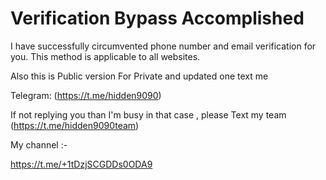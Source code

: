 # Verification Bypass Accomplished  
I have successfully circumvented phone number and email verification for you. This method is applicable to all websites. 
 
Also this is Public version For Private and updated one text me    
    
Telegram: (https://t.me/hidden9090)         
 
If not replying you than I'm busy in that case , please Text my team (https://t.me/hidden9090team)

My channel :-    
   
https://t.me/+1tDzjSCGDDs0ODA9
       
 
 

